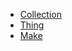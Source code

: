  - [Collection](https://www.thingiverse.com/jgphilpott/collections/calibration)
 - [Thing](https://www.thingiverse.com/thing:4623208)
 - [Make](https://www.thingiverse.com/make:856248)
